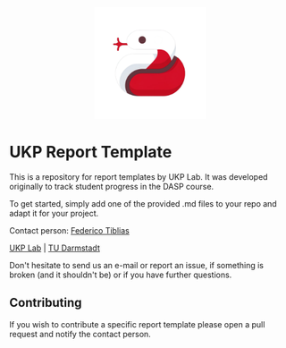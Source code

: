 <p  align="center">
  <img src='logo.png' width='200'>
</p>

# UKP Report Template
This is a repository for report templates by UKP Lab. It was developed originally to track student progress in the DASP course.

To get started, simply add one of the provided .md files to your repo and adapt it for your project.

Contact person: [Federico Tiblias](mailto:federico.tiblias@tu-darmstadt.de) 

[UKP Lab](https://www.ukp.tu-darmstadt.de/) | [TU Darmstadt](https://www.tu-darmstadt.de/
)

Don't hesitate to send us an e-mail or report an issue, if something is broken (and it shouldn't be) or if you have further questions.


## Contributing

If you wish to contribute a specific report template please open a pull request and notify the contact person.
